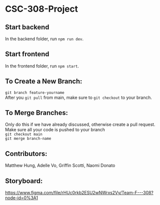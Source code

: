 # CSC-308-Project
## Start backend

In the backend folder, run `npm run dev`.

## Start frontend

In the frontend folder, run `npm start`.

## To Create a New Branch:
`git branch feature-yourname`\
After you `git pull` from main, make sure to `git checkout` to your branch. 

## To Merge Branches:
Only do this if we have already discussed, otherwise create a pull request.
Make sure all your code is pushed to your branch\
`git checkout main`\
`git merge branch-name`

## Contributors:
Matthew Hung, Adelle Vo, Griffin Scotti, Naomi Donato

## Storyboard:
https://www.figma.com/file/rHUc0rkb2ESU2wNWrxs2Vy/Team-F---308?node-id=0%3A1
